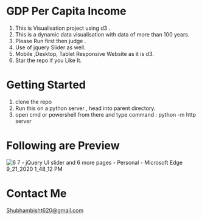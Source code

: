 # GDP Per Capita Income
1. This is Visualisation project using d3 .
2. This is a dynamic data visualisation with data of more than 100 years. 
3. Please Run first then judge .
4. Use of jquery Slider as well.
5. Mobile ,Desktop, Tablet Responsive Website as it is d3.
6. Star the repo if you Like It.

# Getting Started
1. clone the repo
2. Run this on a python server , head into parent directory.
3. open cmd or powershell from there and type command
    : python -m http server
   
# Following are Preview    

![6 7 - jQuery UI slider and 6 more pages - Personal - Microsoft​ Edge 9_21_2020 1_48_12 PM](https://user-images.githubusercontent.com/43784961/93746795-56428680-fc13-11ea-990f-926003437583.png)


# Contact Me
 Shubhambisht620@gmail.com
